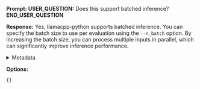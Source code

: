 **Prompt:**
**USER_QUESTION:**
Does this support batched inference?
**END_USER_QUESTION**


**Response:**
Yes, llamacpp-python supports batched inference. You can specify the batch size to use per evaluation using the `--n_batch` option. By increasing the batch size, you can process multiple inputs in parallel, which can significantly improve inference performance.

<details><summary>Metadata</summary>

- Duration: 1351 ms
- Datetime: 2024-01-11T20:31:02.197176
- Model: gpt-3.5-turbo-0613

</details>

**Options:**
```json
{}
```

